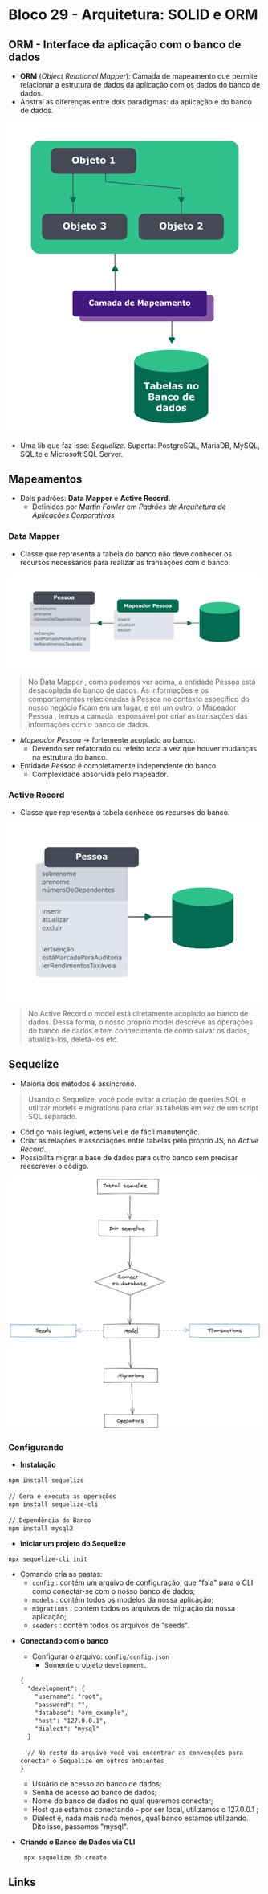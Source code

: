 # Bloco 29 - Arquitetura: SOLID e ORM

## ORM - Interface da aplicação com o banco de dados

* **ORM** (*Object Relational Mapper*): Camada de mapeamento que permite relacionar a estrutura de dados da aplicação com os dados do banco de dados.
* Abstrai as diferenças entre dois paradigmas: da aplicação e do banco de dados.

![ORM APP DB](./ORMappBd.png)

* Uma lib que faz isso: *Sequelize*. Suporta: PostgreSQL, MariaDB, MySQL, SQLite e Microsoft SQL Server.

## Mapeamentos

* Dois padrões: **Data Mapper** e **Active Record**.
  - Definidos por *Martin Fowler* em *Padrões de Arquitetura de Aplicações Corporativas*

### Data Mapper

* Classe que representa a tabela do banco não deve conhecer os recursos necessários para realizar as transações com o banco.

![Data Mapper](./DataMapper.png)

> No Data Mapper , como podemos ver acima, a entidade Pessoa está desacoplada do banco de dados. As informações e os comportamentos relacionadas à Pessoa no contexto específico do nosso negócio ficam em um lugar, e em um outro, o Mapeador Pessoa , temos a camada responsável por criar as transações das informações com o banco de dados.

* *Mapeador Pessoa* -> fortemente acoplado ao banco.
  - Devendo ser refatorado ou refeito toda a vez que houver mudanças na estrutura do banco.
* Entidade *Pessoa* é completamente independente do banco.
  - Complexidade absorvida pelo mapeador.

### Active Record

* Classe que representa a tabela conhece os recursos do banco.

![Active Record](./ActiveRecord.png)

> No Active Record o model está diretamente acoplado ao banco de dados. Dessa forma, o nosso próprio model descreve as operações do banco de dados e tem conhecimento de como salvar os dados, atualizá-los, deletá-los etc.

## Sequelize

* Maioria dos métodos é assíncrono.
> Usando o Sequelize, você pode evitar a criação de queries SQL e utilizar models e migrations para criar as tabelas em vez de um script SQL separado.
* Código mais legível, extensível e de fácil manutenção.
* Criar as relações e associações entre tabelas pelo próprio JS, no *Active Record*.
* Possibilita migrar a base de dados para outro banco sem precisar reescrever o código.

![Sequelize](./sequelize.png)

### Configurando

* **Instalação**
```
npm install sequelize

// Gera e executa as operações
npm install sequelize-cli

// Dependência do Banco
npm install mysql2
```

* **Iniciar um projeto do Sequelize**
```
npx sequelize-cli init
```
  - Comando cria as pastas:
    * `config` : contém um arquivo de configuração, que "fala" para o CLI como conectar-se com o nosso banco de dados;
    * `models` : contém todos os modelos da nossa aplicação;
    * `migrations` : contém todos os arquivos de migração da nossa aplicação;
    * `seeders` : contém todos os arquivos de "seeds".

* **Conectando com o banco**
  * Configurar o arquivo: `config/config.json`
    - Somente o objeto `development`.
  ```
  {
    "development": {
      "username": "root",
      "password": "",
      "database": "orm_example",
      "host": "127.0.0.1",
      "dialect": "mysql"
    }

    // No resto do arquivo você vai encontrar as convenções para conectar o Sequelize em outros ambientes
  }
  ```
    * Usuário de acesso ao banco de dados;
    * Senha de acesso ao banco de dados;
    * Nome do banco de dados no qual queremos conectar;
    * Host que estamos conectando - por ser local, utilizamos o 127.0.0.1 ;
    * Dialect é, nada mais nada menos, qual banco estamos utilizando. Dito isso, passamos "mysql".

* **Criando o Banco de Dados via CLI**
  ```
   npx sequelize db:create
  ```

## Links